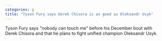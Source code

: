 ```yaml
---
categories: g
title: "Tyson Fury says Derek Chisora is as good as Oleksandr Usyk"
---
```

Tyson Fury says "nobody can touch me" before his December bout with Derek Chisora and that he plans to fight unified champion Oleksandr Usyk.